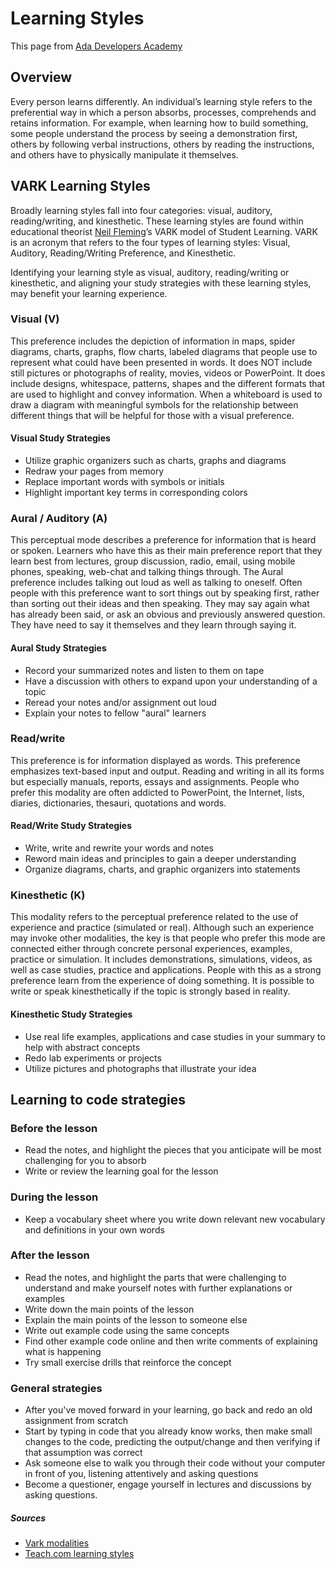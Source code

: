 # Learning Styles

This page from [Ada Developers Academy](https://github.com/Ada-Developers-Academy/jump-start/blob/master/preparing-for-ada/learning-styles/learning-styles.md)



## Overview
Every person learns differently. An individual’s learning style refers to the preferential way in which a person absorbs, processes, comprehends and retains information. For example, when learning how to build something, some people understand the process by seeing a demonstration first, others by following verbal instructions, others by reading the instructions, and others have to physically manipulate it themselves.

## VARK Learning Styles

Broadly learning styles fall into four categories: visual, auditory, reading/writing, and kinesthetic. These learning styles are found within educational theorist [Neil Fleming](https://en.wikipedia.org/wiki/Neil_Fleming)’s VARK model of Student Learning. VARK is an acronym that refers to the four types of learning styles: Visual, Auditory, Reading/Writing Preference, and Kinesthetic.

Identifying your learning style as visual, auditory, reading/writing or kinesthetic, and aligning your study strategies with these learning styles, may benefit your learning experience.

### Visual (V)
This preference includes the depiction of information in maps, spider diagrams, charts, graphs, flow charts, labeled diagrams that people use to represent what could have been presented in words. It does NOT include still pictures or photographs of reality, movies, videos or PowerPoint. It does include designs, whitespace, patterns, shapes and the different formats that are used to highlight and convey information. When a whiteboard is used to draw a diagram with meaningful symbols for the relationship between different things that will be helpful for those with a visual preference.

#### Visual Study Strategies
* Utilize graphic organizers such as charts, graphs and diagrams
* Redraw your pages from memory
* Replace important words with symbols or initials
* Highlight important key terms in corresponding colors

### Aural / Auditory (A)
This perceptual mode describes a preference for information that is heard or spoken. Learners who have this as their main preference report that they learn best from lectures, group discussion, radio, email, using mobile phones, speaking, web-chat and talking things through. The Aural preference includes talking out loud as well as talking to oneself. Often people with this preference want to sort things out by speaking first, rather than sorting out their ideas and then speaking. They may say again what has already been said, or ask an obvious and previously answered question. They have need to say it themselves and they learn through saying it.

#### Aural Study Strategies
* Record your summarized notes and listen to them on tape
* Have a discussion with others to expand upon your understanding of a topic
* Reread your notes and/or assignment out loud
* Explain your notes to fellow "aural" learners

### Read/write
This preference is for information displayed as words. This preference emphasizes text-based input and output. Reading and writing in all its forms but especially manuals, reports, essays and assignments. People who prefer this modality are often addicted to PowerPoint, the Internet, lists, diaries, dictionaries, thesauri, quotations and words.

#### Read/Write Study Strategies
* Write, write and rewrite your words and notes
* Reword main ideas and principles to gain a deeper understanding
* Organize diagrams, charts, and graphic organizers into statements

### Kinesthetic (K)
This modality refers to the perceptual preference related to the use of experience and practice (simulated or real). Although such an experience may invoke other modalities, the key is that people who prefer this mode are connected either through concrete personal experiences, examples, practice or simulation. It includes demonstrations, simulations, videos, as well as case studies, practice and applications. People with this as a strong preference learn from the experience of doing something. It is possible to write or speak kinesthetically if the topic is strongly based in reality.

#### Kinesthetic Study Strategies
+ Use real life examples, applications and case studies in your summary to help with abstract concepts
+ Redo lab experiments or projects
+ Utilize pictures and photographs that illustrate your idea

## Learning to code strategies

### Before the lesson
* Read the notes, and highlight the pieces that you anticipate will be most challenging for you to absorb
* Write or review the learning goal for the lesson

### During the lesson
* Keep a vocabulary sheet where you write down relevant new vocabulary and definitions in your own words

### After the lesson
* Read the notes, and highlight the parts that were challenging to understand and make yourself notes with further explanations or examples
* Write down the main points of the lesson
* Explain the main points of the lesson to someone else
* Write out example code using the same concepts
* Find other example code online and then write comments of explaining what is happening
* Try small exercise drills that reinforce the concept 

### General strategies
* After you've moved forward in your learning, go back and redo an old assignment from scratch
* Start by typing in code that you already know works, then make small changes to the code, predicting the output/change and then verifying if that assumption was correct
* Ask someone else to walk you through their code without your computer in front of you, listening attentively and asking questions
* Become a questioner, engage yourself in lectures and discussions by asking questions. 

##### Sources
* [Vark modalities](http://vark-learn.com/introduction-to-vark/the-vark-modalities/)
* [Teach.com learning styles](http://teach.com/what/teachers-teach/learning-styles)
